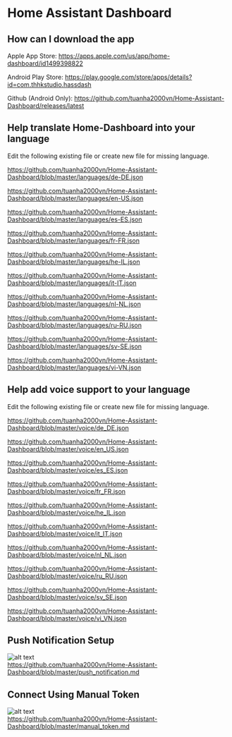 # Home Assistant Dashboard

## How can I download the app
Apple App Store: https://apps.apple.com/us/app/home-dashboard/id1499398822

Android Play Store: https://play.google.com/store/apps/details?id=com.thhkstudio.hassdash

Github (Android Only): https://github.com/tuanha2000vn/Home-Assistant-Dashboard/releases/latest

## Help translate Home-Dashboard into your language

Edit the following existing file or create new file for missing language.

https://github.com/tuanha2000vn/Home-Assistant-Dashboard/blob/master/languages/de-DE.json

https://github.com/tuanha2000vn/Home-Assistant-Dashboard/blob/master/languages/en-US.json

https://github.com/tuanha2000vn/Home-Assistant-Dashboard/blob/master/languages/es-ES.json

https://github.com/tuanha2000vn/Home-Assistant-Dashboard/blob/master/languages/fr-FR.json

https://github.com/tuanha2000vn/Home-Assistant-Dashboard/blob/master/languages/he-IL.json

https://github.com/tuanha2000vn/Home-Assistant-Dashboard/blob/master/languages/it-IT.json

https://github.com/tuanha2000vn/Home-Assistant-Dashboard/blob/master/languages/nl-NL.json

https://github.com/tuanha2000vn/Home-Assistant-Dashboard/blob/master/languages/ru-RU.json

https://github.com/tuanha2000vn/Home-Assistant-Dashboard/blob/master/languages/sv-SE.json

https://github.com/tuanha2000vn/Home-Assistant-Dashboard/blob/master/languages/vi-VN.json

## Help add voice support to your language

Edit the following existing file or create new file for missing language.

https://github.com/tuanha2000vn/Home-Assistant-Dashboard/blob/master/voice/de_DE.json

https://github.com/tuanha2000vn/Home-Assistant-Dashboard/blob/master/voice/en_US.json

https://github.com/tuanha2000vn/Home-Assistant-Dashboard/blob/master/voice/es_ES.json

https://github.com/tuanha2000vn/Home-Assistant-Dashboard/blob/master/voice/fr_FR.json

https://github.com/tuanha2000vn/Home-Assistant-Dashboard/blob/master/voice/he_IL.json

https://github.com/tuanha2000vn/Home-Assistant-Dashboard/blob/master/voice/it_IT.json

https://github.com/tuanha2000vn/Home-Assistant-Dashboard/blob/master/voice/nl_NL.json

https://github.com/tuanha2000vn/Home-Assistant-Dashboard/blob/master/voice/ru_RU.json

https://github.com/tuanha2000vn/Home-Assistant-Dashboard/blob/master/voice/sv_SE.json

https://github.com/tuanha2000vn/Home-Assistant-Dashboard/blob/master/voice/vi_VN.json

## Push Notification Setup
![alt text](https://github.com/tuanha2000vn/Home-Assistant-Dashboard/raw/master/images/push_notification_2.png)
<br>https://github.com/tuanha2000vn/Home-Assistant-Dashboard/blob/master/push_notification.md

## Connect Using Manual Token
![alt text](https://github.com/tuanha2000vn/Home-Assistant-Dashboard/blob/master/images/manual-token-1.png)
<br>https://github.com/tuanha2000vn/Home-Assistant-Dashboard/blob/master/manual_token.md
